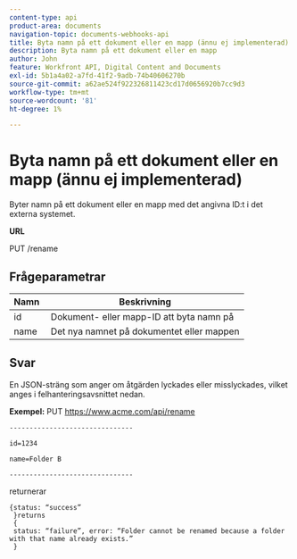 ```yaml
---
content-type: api
product-area: documents
navigation-topic: documents-webhooks-api
title: Byta namn på ett dokument eller en mapp (ännu ej implementerad)
description: Byta namn på ett dokument eller en mapp
author: John
feature: Workfront API, Digital Content and Documents
exl-id: 5b1a4a02-a7fd-41f2-9adb-74b40606270b
source-git-commit: a62ae524f922326811423cd17d0656920b7cc9d3
workflow-type: tm+mt
source-wordcount: '81'
ht-degree: 1%

---
```



# Byta namn på ett dokument eller en mapp (ännu ej implementerad)

Byter namn på ett dokument eller en mapp med det angivna ID:t i det externa systemet.

**URL**

PUT /rename

## Frågeparametrar

| Namn  | Beskrivning |
|---|---|
| id | Dokument- eller mapp-ID att byta namn på |
| name  | Det nya namnet på dokumentet eller mappen |


## Svar

En JSON-sträng som anger om åtgärden lyckades eller misslyckades, vilket anges i felhanteringsavsnittet nedan.

**Exempel:** PUT https://www.acme.com/api/rename

```
-------------------------------

id=1234

name=Folder B ­­­­­­­­­­­­­­­­­­­­­­­­­­­­­­­­­­­­

-------------------------------
```

returnerar

```
{status: “success”
 }returns
 {
 status: “failure”, error: “Folder cannot be renamed because a folder with that name already exists.”
 }
```
